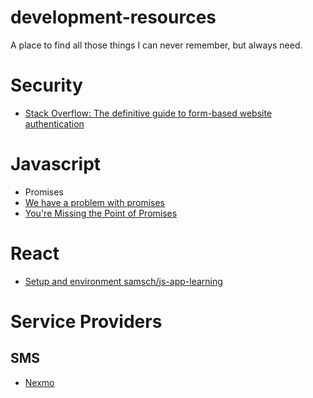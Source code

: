 # development-resources
A place to find all those things I can never remember, but always need.

# Security
- [Stack Overflow: The definitive guide to form-based website authentication](http://stackoverflow.com/questions/549/the-definitive-guide-to-form-based-website-authentication?rq=1)


# Javascript
- Promises
 - [We have a problem with promises](https://pouchdb.com/2015/05/18/we-have-a-problem-with-promises.html)
 - [You're Missing the Point of Promises](https://blog.domenic.me/youre-missing-the-point-of-promises/)

# React
- [Setup and environment samsch/js-app-learning](https://github.com/samsch/js-app-learning)

# Service Providers

## SMS
- [Nexmo](https://www.nexmo.com/products/sms/)


